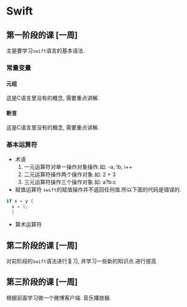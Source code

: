# Swift

## 第一阶段的课 [一周]
主是要学习`swift`语言的基本语法.
### 常量变量

#### 元组
这是C语言里没有的概念, 需要重点讲解.



#### 断言
这是C语言里没有的概念, 需要重点讲解.


### 基本运算符
* 术语
  1. 一元运算符对单一操作对象操作.如: -a, !b, i++
  2. 二元运算符操作两个操作对象.如: 2 + 3
  3. 三元运算符操作三个操作对象.如: a?b:c
* 赋值运算符
`swift`的赋值操作并不返回任何值.所以下面的代码是错误的.
```swift
if x = y {
  x = 1;
  }
```
* 算术运算符






## 第二阶段的课 [一周]
对前阶段的`swift`语法进行复习, 并学习一些新的知识点.进行提高

## 第三阶段的课 [一周]
根据前面学习做一个微博客户端. 音乐播放器.
